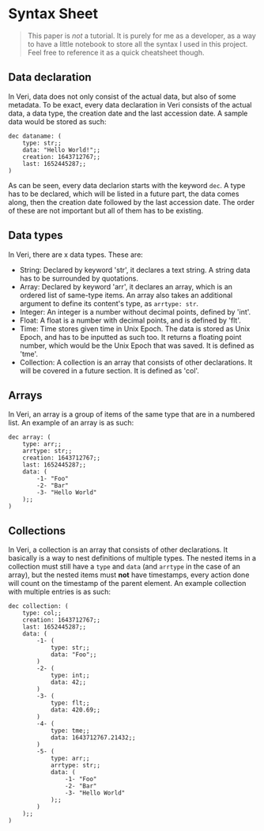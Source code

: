 # Syntax Sheet

> This paper is _not_ a tutorial. It is purely for me as a developer, as a way to have a little notebook to store all the syntax I used in this project. Feel free to reference it as a quick cheatsheet though.

## Data declaration

In Veri, data does not only consist of the actual data, but also of some metadata. To be exact, every data declaration in Veri consists of the actual data, a data type, the creation date and the last accession date. A sample data would be stored as such:

```
dec dataname: (
    type: str;;
    data: "Hello World!";;
    creation: 1643712767;;
    last: 1652445287;;
)
```

As can be seen, every data declarion starts with the keyword `dec`. A type has to be declared, which will be listed in a future part, the data comes along, then the creation date followed by the last accession date. The order of these are not important but all of them has to be existing.

## Data types

In Veri, there are x data types. These are:

- String: Declared by keyword 'str', it declares a text string. A string data has to be surrounded by quotations.
- Array: Declared by keyword 'arr', it declares an array, which is an ordered list of same-type items. An array also takes an additional argument to define its content's type, as `arrtype: str`.
- Integer: An integer is a number without decimal points, defined by 'int'.
- Float: A float is a number with decimal points, and is defined by 'flt'.
- Time: Time stores given time in Unix Epoch. The data is stored as Unix Epoch, and has to be inputted as such too. It returns a floating point number, which would be the Unix Epoch that was saved. It is defined as 'tme'.
- Collection: A collection is an array that consists of other declarations. It will be covered in a future section. It is defined as 'col'.

## Arrays

In Veri, an array is a group of items of the same type that are in a numbered list. An example of an array is as such:

```
dec array: (
    type: arr;;
    arrtype: str;;
    creation: 1643712767;;
    last: 1652445287;;
    data: (
        -1- "Foo"
        -2- "Bar"
        -3- "Hello World"
    );;
)
```

## Collections

In Veri, a collection is an array that consists of other declarations. It basically is a way to nest definitions of multiple types. The nested items in a collection must still have a `type` and `data` (and `arrtype` in the case of an array), but the nested items must **not** have timestamps, every action done will count on the timestamp of the parent element. An example collection with multiple entries is as such:

```
dec collection: (
    type: col;;
    creation: 1643712767;;
    last: 1652445287;;
    data: (
        -1- (
            type: str;;
            data: "Foo";;
        )
        -2- (
            type: int;;
            data: 42;;
        )
        -3- (
            type: flt;;
            data: 420.69;;
        )
        -4- (
            type: tme;;
            data: 1643712767.21432;;
        )
        -5- (
            type: arr;;
            arrtype: str;;
            data: (
                -1- "Foo"
                -2- "Bar"
                -3- "Hello World"
            );;
        )
    );;
)
```

